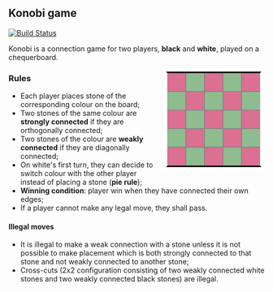 ## Konobi game
[![Build Status](https://travis-ci.org/pindri/konobi.svg?branch=master)](https://travis-ci.org/pindri/konobi)

Konobi is a connection game for two players, **black** and **white**, played on a chequerboard. 

<img align="right" src="presentation/img/empty.png" width="200">

### Rules

* Each player places stone of the corresponding colour on the board;
* Two stones of the same colour are **strongly connected** if they are orthogonally connected;
* Two stones of the colour are **weakly connected** if they are diagonally connected;
* On white's first turn, they can decide to switch colour with the other player instead of placing a stone (**pie rule**);
* **Winning condition**: player win when they have connected their own edges;
* If a player cannot make any legal move, they shall pass.

#### Illegal moves
* It is illegal to make a weak connection with a stone unless it is not possible to make placement which is both strongly connected to that stone and not weakly connected to another stone;
* Cross-cuts (2x2 configuration consisting of two weakly connected white stones and two weakly connected black stones) are illegal.
